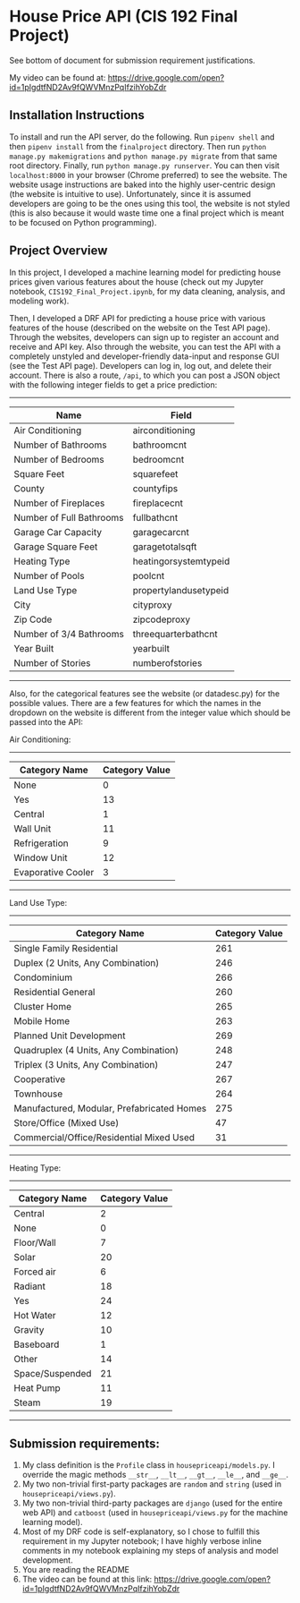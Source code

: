 # House Price API (CIS 192 Final Project)

See bottom of document for submission requirement justifications.

My video can be found at: https://drive.google.com/open?id=1pIgdtfND2Av9fQWVMnzPqIfzihYobZdr

## Installation Instructions

To install and run the API server, do the following.  Run `pipenv shell` and then `pipenv install`
from the `finalproject` directory.  Then run `python manage.py makemigrations` and 
`python manage.py migrate` from that same root directory.  Finally, run `python manage.py runserver`.
You can then visit `localhost:8000` in your browser
(Chrome preferred) to see the website.  The website usage instructions are baked into the
highly user-centric design (the website is intuitive to use).  Unfortunately,
since it is assumed developers are going to be the ones using this tool, the website is not
styled (this is also because it would waste time one a final project which is meant
to be focused on Python programming).


## Project Overview

In this project, I developed a machine learning model for
predicting house prices given various features about the house (check out my Jupyter notebook, 
`CIS192_Final_Project.ipynb`, for my data cleaning, analysis, and modeling work).

Then, I developed a DRF API for predicting a house price with various features of the house
(described on the website on the Test API page).  Through the websites,
developers can sign up to register an account and receive and API key.  Also through
the website, you can test the API with a completely unstyled and developer-friendly
data-input and response GUI (see the Test API page).  Developers can
log in, log out, and delete their account.  There is also a route, `/api`, to which
you can post a JSON object with the following integer fields to get a price prediction:

---
| Name                     | Field                 |
|--------------------------|-----------------------|
| Air Conditioning         | airconditioning       |
| Number of Bathrooms      | bathroomcnt           |
| Number of Bedrooms       | bedroomcnt            |
| Square Feet              | squarefeet            |
| County                   | countyfips            |
| Number of Fireplaces     | fireplacecnt          |
| Number of Full Bathrooms | fullbathcnt           |
| Garage Car Capacity      | garagecarcnt          |
| Garage Square Feet       | garagetotalsqft       |
| Heating Type             | heatingorsystemtypeid |
| Number of Pools          | poolcnt               |
| Land Use Type            | propertylandusetypeid |
| City                     | cityproxy             |
| Zip Code                 | zipcodeproxy          |
| Number of 3/4 Bathrooms  | threequarterbathcnt   |
| Year Built               | yearbuilt             |
| Number of Stories        | numberofstories       |
---

Also, for the categorical features see the website (or datadesc.py)
for the possible values.  There are a few features for which the names
in the dropdown on the website is different from the 
integer value which should be passed into the API:

Air Conditioning:

---
| Category Name      | Category Value |
|--------------------|----------------|
| None               | 0              |
| Yes                | 13             |
| Central            | 1              |
| Wall Unit          | 11             |
| Refrigeration      | 9              |
| Window Unit        | 12             |
| Evaporative Cooler | 3              |
---

Land Use Type:

---
| Category Name                              | Category Value |
|--------------------------------------------|----------------|
| Single Family Residential                  | 261            |
| Duplex (2 Units, Any Combination)          | 246            |
| Condominium                                | 266            |
| Residential General                        | 260            |
| Cluster Home                               | 265            |
| Mobile Home                                | 263            |
| Planned Unit Development                   | 269            |
| Quadruplex (4 Units, Any Combination)      | 248            |
| Triplex (3 Units, Any Combination)         | 247            |
| Cooperative                                | 267            |
| Townhouse                                  | 264            |
| Manufactured, Modular, Prefabricated Homes | 275            |
| Store/Office (Mixed Use)                   | 47             |
| Commercial/Office/Residential Mixed Used   | 31             |
---

Heating Type:

---
| Category Name   | Category Value |
|-----------------|----------------|
| Central         | 2              |
| None            | 0              |
| Floor/Wall      | 7              |
| Solar           | 20             |
| Forced air      | 6              |
| Radiant         | 18             |
| Yes             | 24             |
| Hot Water       | 12             |
| Gravity         | 10             |
| Baseboard       | 1              |
| Other           | 14             |
| Space/Suspended | 21             |
| Heat Pump       | 11             |
| Steam           | 19             |
---


## Submission requirements:
1. My class definition is the `Profile` class in `housepriceapi/models.py`.  I override the magic
methods `__str__`, `__lt__`, `__gt__`, `__le__`, and `__ge__`.
2. My two non-trivial first-party packages are `random` and `string` (used in `housepriceapi/views.py`).
3. My two non-trivial third-party packages are `django` (used for the entire web API) and `catboost` (used in `housepriceapi/views.py` for the machine
learning model).
4. Most of my DRF code is self-explanatory, so I chose to fulfill this requirement in
my Jupyter notebook; I have highly verbose inline comments in my notebook explaining my
steps of analysis and model development.
5. You are reading the README
6. The video can be found at this link: https://drive.google.com/open?id=1pIgdtfND2Av9fQWVMnzPqIfzihYobZdr



